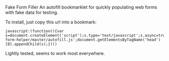 Fake Form Filler
An autofill bookmarklet for quickly populating web forms with fake data for testing. 

To install, just copy this url into a bookmark:

    javascript:(function(){var s=document.createElement('script');s.type='text/javascript';s.async=true;s.src='https://rawgit.com/ideasonpurpose/qa-form-helper/master/autofill.js';document.getElementsByTagName('head')[0].appendChild(s);})()

Lightly tested, seems to work most everywhere.
